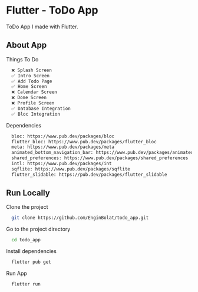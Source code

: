 # Flutter - ToDo App

ToDo App I made with Flutter.

## About App

Things To Do

```bash
  ❌ Splash Screen
  ✅ Intro Screen
  ✅ Add Todo Page
  ✅ Home Screen
  ❌ Calendar Screen
  ❌ Done Screen
  ❌ Profile Screen
  ✅ Database Integration
  ✅ Bloc Integration
```

Dependencies

```bash
  bloc: https://www.pub.dev/packages/bloc
  flutter_bloc: https://www.pub.dev/packages/flutter_bloc
  meta: https://www.pub.dev/packages/meta
  animated_bottom_navigation_bar: https://www.pub.dev/packages/animated_bottom_navigation_bar
  shared_preferences: https://www.pub.dev/packages/shared_preferences
  intl: https://www.pub.dev/packages/int
  sqflite: https://www.pub.dev/packages/sqflite
  flutter_slidable: https://pub.dev/packages/flutter_slidable
```

## Run Locally

Clone the project

```bash
  git clone https://github.com/EnginBolat/todo_app.git
```

Go to the project directory

```bash
  cd todo_app
```

Install dependencies

```bash
  flutter pub get
```

Run App

```bash
  flutter run
```



